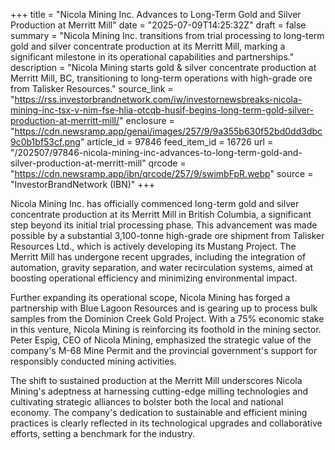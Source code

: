 +++
title = "Nicola Mining Inc. Advances to Long-Term Gold and Silver Production at Merritt Mill"
date = "2025-07-09T14:25:32Z"
draft = false
summary = "Nicola Mining Inc. transitions from trial processing to long-term gold and silver concentrate production at its Merritt Mill, marking a significant milestone in its operational capabilities and partnerships."
description = "Nicola Mining starts gold & silver concentrate production at Merritt Mill, BC, transitioning to long-term operations with high-grade ore from Talisker Resources."
source_link = "https://rss.investorbrandnetwork.com/iw/investornewsbreaks-nicola-mining-inc-tsx-v-nim-fse-hlia-otcqb-husif-begins-long-term-gold-silver-production-at-merritt-mill/"
enclosure = "https://cdn.newsramp.app/genai/images/257/9/9a355b630f52bd0dd3dbc9c0b1bf53cf.png"
article_id = 97846
feed_item_id = 16726
url = "/202507/97846-nicola-mining-inc-advances-to-long-term-gold-and-silver-production-at-merritt-mill"
qrcode = "https://cdn.newsramp.app/ibn/qrcode/257/9/swimbFpR.webp"
source = "InvestorBrandNetwork (IBN)"
+++

<p>Nicola Mining Inc. has officially commenced long-term gold and silver concentrate production at its Merritt Mill in British Columbia, a significant step beyond its initial trial processing phase. This advancement was made possible by a substantial 3,100-tonne high-grade ore shipment from Talisker Resources Ltd., which is actively developing its Mustang Project. The Merritt Mill has undergone recent upgrades, including the integration of automation, gravity separation, and water recirculation systems, aimed at boosting operational efficiency and minimizing environmental impact.</p><p>Further expanding its operational scope, Nicola Mining has forged a partnership with Blue Lagoon Resources and is gearing up to process bulk samples from the Dominion Creek Gold Project. With a 75% economic stake in this venture, Nicola Mining is reinforcing its foothold in the mining sector. Peter Espig, CEO of Nicola Mining, emphasized the strategic value of the company's M-68 Mine Permit and the provincial government's support for responsibly conducted mining activities.</p><p>The shift to sustained production at the Merritt Mill underscores Nicola Mining's adeptness at harnessing cutting-edge milling technologies and cultivating strategic alliances to bolster both the local and national economy. The company's dedication to sustainable and efficient mining practices is clearly reflected in its technological upgrades and collaborative efforts, setting a benchmark for the industry.</p>
